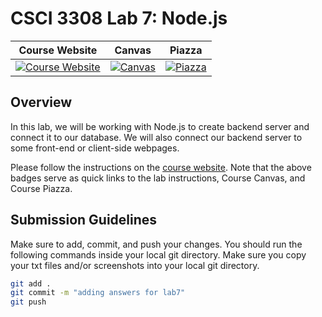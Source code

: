 # CSCI 3308 Lab 7: Node.js

| Course Website | Canvas | Piazza  |
| :------------: | :----: | :-----: |
| [![Course Website](https://img.shields.io/badge/Labs-Lab7-0A4D99)](https://cub-csci-3308.herokuapp.com/Labs/lab7_nodejs/index.html) | [![Canvas](https://img.shields.io/badge/Canvas-CSCI3308-CFB87C)](https://canvas.colorado.edu/courses/80036) | [![Piazza](https://img.shields.io/badge/-Piazza-3e7aab)](https://piazza.com/class/kxp8llicx7p60)


## Overview
In this lab, we will be working with Node.js to create backend server and connect it to our database. We will also connect our backend server to some front-end or client-side webpages.

Please follow the instructions on the [course website](https://cub-csci-3308.herokuapp.com/Labs/lab7_nodejs/index.html). Note that the above badges serve as quick links to the lab instructions, Course Canvas, and Course Piazza. 

## Submission Guidelines
Make sure to add, commit, and push your changes. You should run the following commands inside your local git directory. Make sure you copy your txt files and/or screenshots into your local git directory.

```bash
git add .
git commit -m "adding answers for lab7"
git push
```
